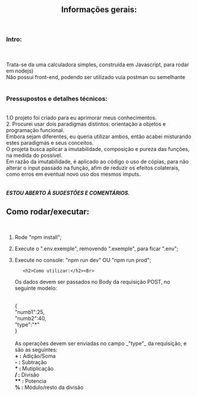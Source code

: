 <center><h2>Informações gerais:</h2></center>
<Br>
    
    
<h3>Intro:</h3>
<Br>
<Br>
Trata-se da uma calculadora simples, construída em Javascript, para rodar em nodejs)
<Br>
Não possui front-end, podendo ser utilizado vuia postman ou semelhante
<Br>
<Br>
<h3>Pressupostos e detalhes técnicos:</h3>
<Br>
1.O projeto foi criado para eu aprimorar meus conhecimentos.
<Br> 
2. Procurei usar dois paradigmas distintos: orientação a objetos e programação funcional.
<Br>
Embora sejam diferentes, eu queria utilizar ambos, então acabei misturando estes paradigmas e seus conceitos.
<Br>
O projeta busca aplicar a imutabilidade, composição e pureza das funções, na medida do possível.
<Br>
Em razão da imutabilidade, é aplicado ao código o uso de cópias, para não alterar o input passado na função, afim de reduzir os efeitos colaterais, como erros em eventual novo uso dos mesmos imputs.
<Br>
<Br>
<Br>
<i><b>ESTOU ABERTO À SUGESTÕES E COMENTÁRIOS.</b></i>


<h2>Como rodar/executar:</h2>
<Br>

1.  Rode "npm install";
    <Br>
2.  Execute o ".env.exemple", removendo ".exemple", para ficar ".env";
    <Br>
3.  Execute no console: "npm run dev" OU "npm run prod";
    <Br>

           <h2>Como utilizar:</h2><Br>

    Os dados devem ser passados no Body da requisição POST, no seguinte modelo:
    <Br>
    <Br>
    <div>
    {<Br>
        "numb1":25, <Br>
        "numb2":40, <Br>
        "type":"*" <Br>
    } <Br>
    </div>
    <Br>
    As operações devem ser enviadas no campo _"type"_ da requisição, e são as seguintes:<Br>
    <b>+  :</b> Adição/Soma<Br>
    <b>-  :</b> Subtração<Br>
    <b>*  :</b> Mutiplicação<Br>
    <b>/  :</b> Divisão<Br>
    <b>** :</b> Potencia<Br>
    <b>%  :</b> Módulo/resto da divisão<Br>
    <Br>
